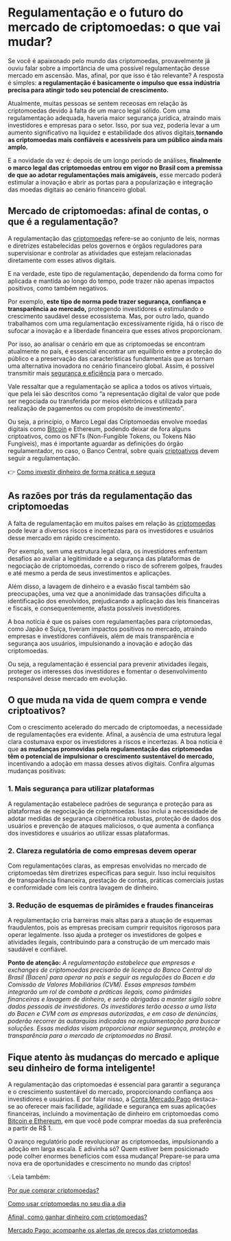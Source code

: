 # Regulamentação e o futuro do mercado de criptomoedas: o que vai mudar?

Se você é apaixonado pelo mundo das criptomoedas, provavelmente já ouviu falar sobre a importância de uma possível regulamentação desse mercado em ascensão. Mas, afinal, por que isso é tão relevante? A resposta é simples: **a regulamentação é basicamente o impulso que essa indústria precisa para atingir todo seu potencial de crescimento.**

Atualmente, muitas pessoas se sentem receosas em relação às criptomoedas devido à falta de um marco legal sólido. Com uma regulamentação adequada, haveria maior segurança jurídica, atraindo mais investidores e empresas para o setor. Isso, por sua vez, poderia levar a um aumento significativo na liquidez e estabilidade dos ativos digitais,**tornando as criptomoedas mais confiáveis e acessíveis para um público ainda mais amplo.**

E a novidade da vez é: depois de um longo período de análises, **finalmente o marco legal das criptomoedas entrou em vigor no Brasil com a premissa de que ao adotar regulamentações mais amigáveis,** esse mercado poderá estimular a inovação e abrir as portas para a popularização e integração das moedas digitais ao cenário financeiro global.

## Mercado de criptomoedas: afinal de contas, o que é a regulamentação?

A regulamentação das [criptomoedas](https://meubolso.mercadopago.com.br/criptomoedas-o-que-sao-e-como-funcionam) refere-se ao conjunto de leis, normas e diretrizes estabelecidas pelos governos e órgãos reguladores para supervisionar e controlar as atividades que estejam relacionadas diretamente com esses ativos digitais.

E na verdade, este tipo de regulamentação, dependendo da forma como for aplicada e mantida ao longo do tempo, pode trazer não apenas impactos positivos, como também negativos.

Por exemplo, **este tipo de norma pode trazer segurança, confiança e transparência ao mercado,** protegendo investidores e estimulando o crescimento saudável desse ecossistema. Mas, por outro lado, quando trabalhamos com uma regulamentação excessivamente rígida, há o risco de sufocar a inovação e a liberdade financeira que esses ativos proporcionam.

Por isso, ao analisar o cenário em que as criptomoedas se encontram atualmente no país, é essencial encontrar um equilíbrio entre a proteção do público e a preservação das características fundamentais que as tornam uma alternativa inovadora no cenário financeiro global. Assim, é possível transmitir mais [segurança e eficiência](https://meubolso.mercadopago.com.br/seguranca-como-seu-dinheiro-fica-protegido-na-compra-de-criptomoedas) para o mercado.

Vale ressaltar que a regulamentação se aplica a todos os ativos virtuais, que pela lei são descritos como “a representação digital de valor que pode ser negociada ou transferida por meios eletrônicos e utilizada para realização de pagamentos ou com propósito de investimento”.

Ou seja, a princípio, o Marco Legal das Criptomoedas envolve moedas digitais como [Bitcoin](https://meubolso.mercadopago.com.br/bitcoin-no-mercado-pago) e Ethereum, podendo deixar de fora alguns criptoativos, como os NFTs (Non-Fungible Tokens, ou Tokens Não Fungíveis), mas é importante aguardar as definições do órgão regulamentador, no caso, o Banco Central, sobre quais [criptoativos](https://meubolso.mercadopago.com.br/criptomoedas-indique-e-ganhe) devem seguir a regulamentação.

👉 [Como investir dinheiro de forma prática e segura](https://meubolso.mercadopago.com.br/guia-pratico-para-investir-dinheiro)

## As razões por trás da regulamentação das criptomoedas

A falta de regulamentação em muitos países em relação às [criptomoedas](https://meubolso.mercadopago.com.br/compra-retencao-troca-e-venda-as-possibilidades-das-criptomoedas) pode levar a diversos riscos e incertezas para os investidores e usuários desse mercado em rápido crescimento.

Por exemplo, sem uma estrutura legal clara, os investidores enfrentam desafios ao avaliar a legitimidade e a segurança das plataformas de negociação de criptomoedas, correndo o risco de sofrerem golpes, fraudes e até mesmo a perda de seus investimentos e aplicações.

Além disso, a lavagem de dinheiro e a evasão fiscal também são preocupações, uma vez que a anonimidade das transações dificulta a identificação dos envolvidos, prejudicando a aplicação das leis financeiras e fiscais, e consequentemente, afasta possíveis investidores.

A boa notícia é que os países com regulamentações para criptomoedas, como Japão e Suíça, tiveram impactos positivos no mercado, atraindo empresas e investidores confiáveis, além de mais transparência e segurança aos usuários, impulsionando a inovação e adoção das criptomoedas.

Ou seja, a regulamentação é essencial para prevenir atividades ilegais, proteger os interesses dos investidores e fomentar o desenvolvimento responsável desse mercado em evolução.

## O que muda na vida de quem compra e vende criptoativos?

Com o crescimento acelerado do mercado de criptomoedas, a necessidade de regulamentações era evidente. Afinal, a ausência de uma estrutura legal clara costumava expor os investidores a riscos e incertezas. A boa notícia é que **as mudanças promovidas pela regulamentação das criptomoedas têm o potencial de impulsionar o crescimento sustentável do mercado,** incentivando a adoção em massa desses ativos digitais. Confira algumas mudanças positivas:

### 1. Mais segurança para utilizar plataformas

A regulamentação estabelece padrões de segurança e proteção para as plataformas de negociação de criptomoedas. Isso inclui a necessidade de adotar medidas de segurança cibernética robustas, proteção de dados dos usuários e prevenção de ataques maliciosos, o que aumenta a confiança dos investidores e usuários ao utilizar essas plataformas.

### 2. Clareza regulatória de como empresas devem operar

Com regulamentações claras, as empresas envolvidas no mercado de criptomoedas têm diretrizes específicas para seguir. Isso inclui requisitos de transparência financeira, prestação de contas, práticas comerciais justas e conformidade com leis contra lavagem de dinheiro.

### 3. Redução de esquemas de pirâmides e fraudes financeiras

A regulamentação cria barreiras mais altas para a atuação de esquemas fraudulentos, pois as empresas precisam cumprir requisitos rigorosos para operar legalmente. Isso ajuda a proteger os investidores de golpes e atividades ilegais, contribuindo para a construção de um mercado mais saudável e confiável.

**Ponto de atenção:** *A regulamentação estabelece que empresas e exchanges de criptomoedas precisarão de licença do Banco Central do Brasil (Bacen) para operar no país e seguir as regulações do Bacen e da Comissão de Valores Mobiliários (CVM). Essas empresas também integrarão um rol de combate a práticas ilegais, como pirâmides financeiras e lavagem de dinheiro, e serão obrigadas a manter sigilo sobre dados pessoais de investidores. Os investidores terão acesso a uma lista do Bacen e CVM com as empresas autorizadas, e em caso de denúncias, poderão recorrer às autarquias indicadas na regulamentação para buscar soluções. Essas medidas visam proporcionar maior segurança, proteção e transparência para o mercado de criptomoedas no Brasil.*

## Fique atento às mudanças do mercado e aplique seu dinheiro de forma inteligente!

A regulamentação das criptomoedas é essencial para garantir a segurança e o crescimento sustentável do mercado, proporcionando confiança aos investidores e usuários. E por falar nisso, a [Conta Mercado Pago](https://meubolso.mercadopago.com.br/criptomoedas-mercado-pago) destaca-se ao oferecer mais facilidade, agilidade e segurança em suas aplicações financeiras, incluindo a movimentação de dinheiro em criptomoedas como [Bitcoin e Ethereum](https://meubolso.mercadopago.com.br/moedas-digitais-no-mercado-pago), em que você pode comprar moedas da sua preferência a partir de R$ 1.

O avanço regulatório pode revolucionar as criptomoedas, impulsionando a adoção em larga escala. E adivinha só? Quem estiver bem posicionado pode colher enormes benefícios com essa mudança! Prepare-se para uma nova era de oportunidades e crescimento no mundo das criptos!

💡Leia também:

[Por que comprar criptomoedas?](https://meubolso.mercadopago.com.br/por-que-comprar-criptomoedas)

[Como usar criptomoedas no seu dia a dia](https://meubolso.mercadopago.com.br/como-usar-criptomoedas)

[Afinal, como ganhar dinheiro com criptomoedas?](https://meubolso.mercadopago.com.br/como-ganhar-dinheiro-com-criptomoedas)[](https://meubolso.mercadopago.com.br/como-comprar-criptomoedas-cartao-de-credito-mercado-pago)

[Mercado Pago: acompanhe os alertas de preços das criptomoedas](https://meubolso.mercadopago.com.br/receba-alertas-de-precos-pelo-mercado-pago)